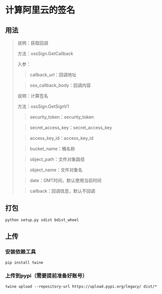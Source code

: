 # 计算阿里云的签名

## 用法
> 说明：获取回调
>
> 方法：ossSign.GetCallback
>
> 入参：
> 
>> callback_url：回调地址
> 
>> oss_callback_body：回调内容
> 
> 说明：计算签名
> 
> 方法：ossSign.GetSignV1
>
>> security_token：security_token
> 
>> secret_access_key：secret_access_key
> 
>> access_key_id：access_key_id
> 
>> bucket_name：桶名称 
>
>> object_path：文件对象路径
>
>> object_name：文件对象名
>
>> date：GMT时间，默认使用当前时间
> 
>> callback：回调信息，默认不回调

## 打包
```shell
python setup.py sdist bdist_wheel
```

## 上传
### 安装依赖工具
```shell
pip install twine
```
### 上传到pypi（需要提前准备好账号）
```shell
twine upload --repository-url https://upload.pypi.org/legacy/ dist/*
```